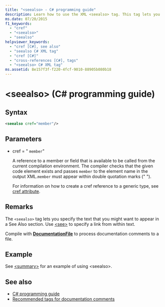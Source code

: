```yaml
---
title: "<seealso> - C# programming guide"
description: Learn how to use the XML <seealso> tag. This tag lets you specify the text that you might want to appear in a 'See Also' section.
ms.date: 07/20/2015
f1_keywords:
  - "cref"
  - "<seealso>"
  - "seealso"
helpviewer_keywords:
  - "cref [C#], see also"
  - "seealso C# XML tag"
  - "cref [C#]"
  - "cross-references [C#], tags"
  - "<seealso> C# XML tag"
ms.assetid: 8e157f3f-f220-4fcf-9010-88905b080b18
---
```

# \<seealso> (C# programming guide)

## Syntax

```xml
<seealso cref="member"/>
```

## Parameters

- cref = " `member`"

  A reference to a member or field that is available to be called from the current compilation environment. The compiler checks that the given code element exists and passes `member` to the element name in the output XML.`member` must appear within double quotation marks (" ").

  For information on how to create a cref reference to a generic type, see [cref attribute](./cref-attribute.md).

## Remarks

The `<seealso>` tag lets you specify the text that you might want to appear in a See Also section. Use [\<see>](./see.md) to specify a link from within text.

Compile with [**DocumentationFile**](../../language-reference/compiler-options/output.md#documentationfile) to process documentation comments to a file.

## Example

See [\<summary>](./summary.md) for an example of using \<seealso>.

## See also

- [C# programming guide](../index.md)
- [Recommended tags for documentation comments](./recommended-tags-for-documentation-comments.md)
